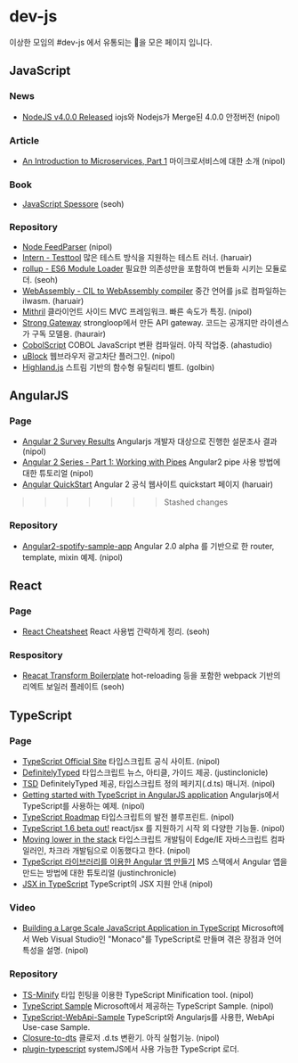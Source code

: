 dev-js
======

이상한 모임의 #dev-js 에서 유통되는 💊을 모은 페이지 입니다.

JavaScript
----------

### News
- [NodeJS v4.0.0 Released](https://github.com/nodejs/node/blob/v4.0.0/CHANGELOG.md) iojs와 Nodejs가 Merge된 4.0.0 안정버전 (nipol)

### Article
- [An Introduction to Microservices, Part 1](https://auth0.com/blog/2015/09/04/an-introduction-to-microservices-part-1/) 마이크로서비스에 대한 소개 (nipol)

### Book
- [JavaScript Spessore](https://leanpub.com/javascript-spessore/read) (seoh)

### Repository
- [Node FeedParser](https://github.com/danmactough/node-feedparser) (nipol)
- [Intern - Testtool](https://theintern.github.io) 많은 테스트 방식을 지원하는 테스트 러너. (haruair)
- [rollup - ES6 Module Loader](https://github.com/rollup/rollup) 필요한 의존성만을 포함하여 번들화 시키는 모듈로더. (seoh)
- [WebAssembly - CIL to WebAssembly compiler](https://github.com/WebAssembly/ilwasm) 중간 언어를 js로 컴파일하는 ilwasm. (haruair)
- [Mithril](https://lhorie.github.io/mithril/) 클라이언트 사이드 MVC 프레임워크. 빠른 속도가 특징. (nipol)
- [Strong Gateway](https://github.com/strongloop/strong-gateway) strongloop에서 만든 API gateway. 코드는 공개지만 라이센스가 구독 모델용. (haurair)
- [CobolScript](https://github.com/ajlopez/CobolScript) COBOL JavaScript 변환 컴파일러. 아직 작업중. (ahastudio)
- [uBlock](https://github.com/chrisaljoudi/ublock) 웹브라우저 광고차단 플러그인. (nipol)
- [Highland.js](http://highlandjs.org) 스트림 기반의 함수형 유틸리티 벨트. (golbin)

AngularJS
---------

### Page

- [Angular 2 Survey Results](http://angularjs.blogspot.kr/2015/09/angular-2-survey-results.html) Angularjs 개발자 대상으로 진행한 설문조사 결과 (nipol)
- [Angular 2 Series - Part 1: Working with Pipes](https://auth0.com/blog/2015/09/03/angular2-series-working-with-pipes/) Angular2 pipe 사용 방법에 대한 튜토리얼 (nipol)
- [Angular QuickStart](https://angular.io/docs/js/latest/quickstart.html) Angular 2 공식 웹사이트 quickstart 페이지 (haruair)
>>>>>>> Stashed changes

### Repository

- [Angular2-spotify-sample-app](https://github.com/daviddt/angular2-spotify-sample-app) Angular 2.0 alpha 를 기반으로 한 router, template, mixin 예제. (nipol)

React
-----

### Page
- [React Cheatsheet](http://ricostacruz.com/cheatsheets/react.html) React 사용법 간략하게 정리. (seoh)

### Respository
- [Reacat Transform Boilerplate](https://github.com/gaearon/react-transform-boilerplate) hot-reloading 등을 포함한 webpack 기반의 리엑트 보일러 플레이트 (seoh)

TypeScript
----------

### Page

- [TypeScript Official Site](http://www.typescriptlang.org) 타입스크립트 공식 사이트. (nipol)
- [DefinitelyTyped](http://definitelytyped.org) 타입스크립트 뉴스, 아티클, 가이드 제공. (justinclonicle)
- [TSD](http://definitelytyped.org/tsd/) DefinitelyTyped 제공, 타입스크립트 정의 페키지(.d.ts) 매니저. (nipol)
- [Getting started with TypeScript in AngularJS application](http://www.codeproject.com/Articles/888764/Getting-started-with-TypeScript-in-AngularJS-appli) Angularjs에서 TypeScript를 사용하는 예제. (nipol)
- [TypeScript Roadmap](https://github.com/Microsoft/TypeScript/wiki/Roadmap) 타입스크립트의 발전 블루프린트. (nipol)
- [TypeScript 1.6 beta out!](http://blogs.msdn.com/b/typescript/archive/2015/09/02/announcing-typescript-1-6-beta-react-jsx-better-error-checking-and-more.aspx) react/jsx 를 지원하기 시작 외 다양한 기능들. (nipol)
- [Moving lower in the stack](http://www.jonathanturner.org/2015/09/moving-lower-in-stack.html) 타입스크립트 개발팀이 Edge/IE 자바스크립트 컴파일러인, 차크라 개발팀으로 이동했다고 한다. (nipol)
- [TypeScript 라이브러리를 이용한 Angular 앱 만들기](http://blog.aliencube.org/ko/2015/09/05/building-angular-app-using-typescript/) MS 스택에서 Angular 앱을 만드는 방법에 대한 튜토리얼 (justinchronicle)
- [JSX in TypeScript](https://github.com/Microsoft/TypeScript/wiki/JSX) TypeScript의 JSX 지원 안내 (nipol)

### Video

- [Building a Large Scale JavaScript Application in TypeScript](https://www.youtube.com/watch?v=3Jrg8hfNXmU) Microsoft에서 Web Visual Studio인 "Monaco"를 TypeScript로 만들며 겪은 장점과 언어 특성을 설명. (nipol)

### Repository

- [TS-Minify](https://github.com/angular/ts-minify) 타입 힌팅을 이용한 TypeScript Minification tool. (nipol)
- [TypeScript Sample](https://github.com/Microsoft/TypeScriptSamples) Microsoft에서 제공하는 TypeScript Sample. (nipol)
- [TypeScript-WebApi-Sample](https://github.com/devkimchi/TypeScript-WebApi-Sample) TypeScript와 Angularjs를 사용한, WebApi Use-case Sample.
- [Closure-to-dts](https://github.com/angular/closure-to-dts) 클로저 .d.ts 변환기. 아직 실험기능. (nipol)
- [plugin-typescript](https://github.com/frankwallis/plugin-typescript/tree/master/example/react) systemJS에서 사용 가능한 TypeScript 로더.

